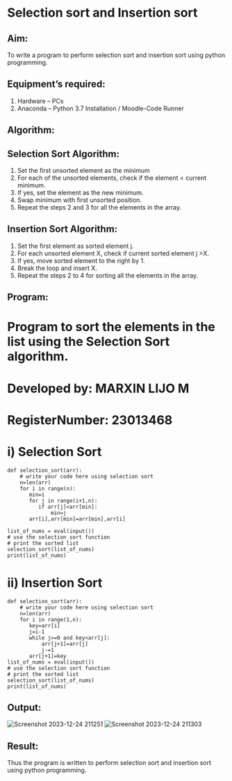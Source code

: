 # Selection sort and Insertion sort
## Aim:
To write a program to perform selection sort and insertion sort using python programming.
## Equipment’s required:
1.	Hardware – PCs
2.	Anaconda – Python 3.7 Installation / Moodle-Code Runner
## Algorithm:
## Selection Sort Algorithm:
1.	Set the first unsorted element as the minimum
2.	For each of the unsorted elements, check if the element < current minimum.
3.	If yes, set the element as the new minimum.
4.	Swap minimum with first unsorted position.
5.	Repeat the steps 2 and 3 for all the elements in the array.
## Insertion Sort Algorithm:
1.	Set the first element as sorted element j.
2.	For each unsorted element X, check if current sorted element j >X.
3.	If yes, move sorted element to the right by 1.
4.	Break the loop and insert X.
5.	Repeat the steps 2 to 4 for sorting all the elements in the array.
## Program:
# Program to sort the elements in the list using the Selection Sort algorithm.
# Developed by: MARXIN LIJO M
# RegisterNumber: 23013468
# i) Selection Sort
```
def selection_sort(arr):
    # write your code here using selection sort
    n=len(arr)
    for i in range(n):
       min=i
       for j in range(i+1,n):
          if arr[j]<arr[min]:
              min=j
       arr[i],arr[min]=arr[min],arr[i]
    
list_of_nums = eval(input())
# use the selection sort function
# print the sorted list
selection_sort(list_of_nums)
print(list_of_nums)
```
# ii)	Insertion Sort
```
def selection_sort(arr):
    # write your code here using selection sort
    n=len(arr)
    for i in range(1,n):
       key=arr[i]
       j=i-1
       while j>=0 and key<arr[j]:
           arr[j+1]=arr[j]
           j-=1
       arr[j+1]=key
list_of_nums = eval(input())
# use the selection sort function
# print the sorted list
selection_sort(list_of_nums)
print(list_of_nums)
```
## Output:
![Screenshot 2023-12-24 211251](https://github.com/MARXINLIJO/Sorting-Algorithm/assets/145742540/7d0c452a-00c2-48ef-a430-472299246b6b)
![Screenshot 2023-12-24 211303](https://github.com/MARXINLIJO/Sorting-Algorithm/assets/145742540/4e8b8c05-3c9a-4ce0-9529-2164eab4a7c6)
## Result:
Thus the program is written to perform selection sort and insertion sort using python programming.
